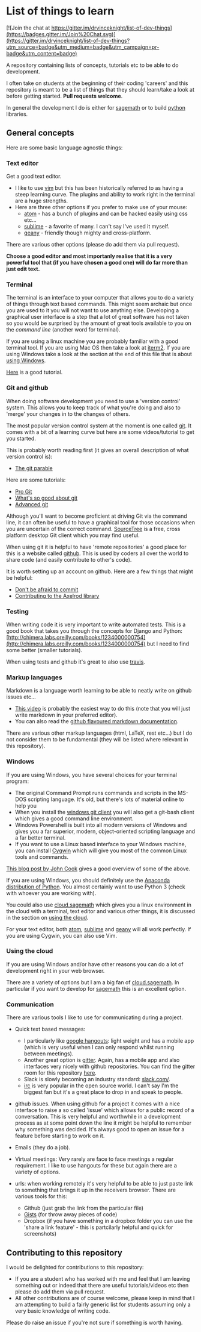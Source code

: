 # List of things to learn

[![Join the chat at https://gitter.im/drvinceknight/list-of-dev-things](https://badges.gitter.im/Join%20Chat.svg)](https://gitter.im/drvinceknight/list-of-dev-things?utm_source=badge&utm_medium=badge&utm_campaign=pr-badge&utm_content=badge)

A repository containing lists of concepts, tutorials etc to be able to do development.

I often take on students at the beginning of their coding 'careers' and this
repository is meant to be a list of things that they should learn/take a look at
before getting started. **Pull
requests welcome**.

In general the development I do is either for [sagemath](http://sagemath.org/)
or to build [python](https://www.python.org/) libraries.

## General concepts

Here are some basic language agnostic things:

### Text editor

Get a good text editor.

- I like to use [vim](http://www.vim.org/) but this has been historically referred to as having a steep
  learning curve. The plugins and ability to work right in the terminal are a
  huge strengths.
- Here are three other options if you prefer to make use of your mouse:
    - [atom](https://atom.io/) - has a bunch of plugins and can be hacked easily
      using css etc...
    - [sublime](http://www.sublimetext.com/) - a favorite of many. I can't say
      I've used it myself.
    - [geany](http://www.geany.org/) - friendly though mighty and cross-platform.

There are various other options (please do add them via pull request).

**Choose a good editor and most importanly realise that it is a very powerful
tool that (if you have chosen a good one) will do far more than just edit
text.**

### Terminal

The terminal is an interface to your computer that allows you to do a variety of
things through text based commands. This might seem archaic but once you are
used to it you will not want to use anything else. Developing a graphical user
interface is a step that a lot of great software has not taken so you would be
surprised by the amount of great tools available to you on the _command line_
(another word for terminal).

If you are using a linux machine you are probably familiar with a good terminal
tool. If you are using Mac OS then take a look at
[iterm2](https://www.iterm2.com/).
If you are using Windows take a look at the section at the end of this file that
is about [using Windows](#windows).

[Here](http://cli.learncodethehardway.org/book/) is a good tutorial.

### Git and github

When doing software development you need to use a 'version control' system.
This allows you to keep track of what you're doing and also to 'merge' your
changes in to the changes of others.

The most popular version control system at the moment is one called
[git](https://git-scm.com/). It comes with a bit of a learning curve but here
are some videos/tutorial to get you started.

This is probably worth reading first (it gives an overall description of what
version control is):

- [The git parable](http://tom.preston-werner.com/2009/05/19/the-git-parable.html)

Here are some tutorials:

- [Pro Git](https://progit.org/)
- [What's so good about git](https://www.youtube.com/watch?v=OiiZIVb-rZ4)
- [Advanced git](https://www.youtube.com/watch?v=4EOZvow1mk4)

Although you'll want to become proficient at driving Git via the command line,
it can often be useful to have a graphical tool for those occasions when you are
uncertain of the correct command.
[SourceTree](https://www.atlassian.com/software/sourcetree/overview) is a free,
cross platform desktop Git client which you may find useful.

When using git it is helpful to have 'remote repositories' a good place for this
is a website called [github](https://github.com/). This is used by coders all
over the world to share code (and easily contribute to other's code).

It is worth setting up an account on github. Here are a few things that might be
helpful:

- [Don't be afraid to
  commit](https://dont-be-afraid-to-commit.readthedocs.org/en/latest/)
- [Contributing to the Axelrod
  library](https://www.youtube.com/watch?v=5kOUVdktxAo)

### Testing

When writing code it is very important to write automated tests. This is a good
book that takes you through the concepts for Django and Python:
[http://chimera.labs.oreilly.com/books/1234000000754](http://chimera.labs.oreilly.com/books/1234000000754)
but I need to find some better (smaller tutorials).

When using tests and github it's great to also use
[travis](https://travis-ci.org/).

### Markup languages

Markdown is a language worth learning to be able to neatly write on github
issues etc...

- [This video](https://www.youtube.com/watch?v=6A5EpqqDOdk) is probably the
  easiest way to do this (note that you will just write markdown in your
  preferred editor).
- You can also read the [github flavoured markdown
  documentation](https://help.github.com/articles/github-flavored-markdown/).

There are various other markup languages (html, LaTeX, rest etc...) but I do not
consider them to be fundamental (they will be listed where relevant in this
repository).

### Windows

If you are using Windows, you have several choices for your terminal program:

- The original Command Prompt runs commands and scripts in the MS-DOS scripting
  language. It's old, but there's lots of material online to help you
- When you install the [windows git client](https://git-scm.com/download/win)
  you will also get a git-bash client which gives a good command line
  environment.
- Windows Powershell is built into all modern versions of Windows and gives you
  a far superior, modern, object-oriented scripting language and a far better
  terminal.
- If you want to use a Linux based interface to your Windows machine, you can
  install [Cygwin](https://www.cygwin.com/) which will give you most of the
  common Linux tools and commands.

[This blog post by John
Cook](http://www.johndcook.com/blog/2015/06/01/unix-like-shells-on-windows/)
gives a good overview of some of the above.

If you are using Windows, you should definitely use the [Anaconda distribution
of Python](https://www.continuum.io/downloads#_windows). You almost certainly
want to use Python 3 (check with whoever you are working with).

You could also use [cloud.sagemath](https://cloud.sagemath.com/) which gives you
a linux environment in the cloud with a terminal, text editor and various other
things, it is discussed in the section on [using the cloud](#using-the-cloud).

For your text editor, both [atom](https://atom.io/),
[sublime](http://www.sublimetext.com/) and [geany](http://www.geany.org/) will
all work perfectly. If you are using Cygwin, you can also use Vim.

### Using the cloud

If you are using Windows and/or have other reasons you can do a lot of
development right in your web browser.

There are a variety of options but I am a big fan of
[cloud.sagemath](https://cloud.sagemath.com/). In particular if you want to
develop for [sagemath](http://sagemath.org/) this is an excellent option.

### Communication

There are various tools I like to use for communicating during a project.

- Quick text based messages:
    - I particularly like [google hangouts](https://plus.google.com/hangouts):
    light weight and has a mobile app (which is very useful when I can only
    respond whilst running between meetings).
    - Another great option is [gitter](https://gitter.im). Again, has a mobile
      app and also interfaces very nicely with github repositories. You can find
      the gitter room for this repository
      [here](https://gitter.im/drvinceknight/list-of-dev-things).
    - Slack is slowly becoming an industry standard:
      [slack.com/](https://slack.com/).
    - [irc](http://en.wikipedia.org/wiki/Internet_Relay_Chat) is very popular
      in the open source world. I can't say I'm the
      biggest fan but it's a great place to drop in and speak to people.

- github issues. When using github for a project it comes with a nice interface
  to raise a so called 'issue' which allows for a public record of a
  conversation. This is very helpful and worthwhile in a development process as
  at some point down the line it might be helpful to remember why something was
  decided. It's always good to open an issue for a feature before starting to
  work on it.

- Emails (they do a job).

- Virtual meetings: Very rarely are face to face meetings a regular requirement.
  I like to use hangouts for these but again there are a variety of options.

- urls: when working remotely it's very helpful to be able to just paste link to
  something that brings it up in the receivers browser. There are various tools
  for this:
    - Github (just grab the link from the particular file)
    - [Gists](https://gist.github.com/) (for throw away pieces of code)
    - Dropbox (if you have something in a dropbox folder you can use the 'share
      a link feature' - this is partcilarly helpful and quick for screenshots)

## Contributing to this repository

I would be delighted for contributions to this repository:

- If you are a student who has worked with me and feel that I am leaving
  something out or indeed that there are useful tutorials/videos etc then please
  do add them via pull request.
- All other contributions are of course welcome, please keep in mind that I am
  attempting to build a fairly generic list for students assuming only a very
  basic knowledge of writing code.

Please do raise an issue if you're not sure if something is worth having.
